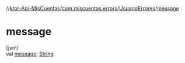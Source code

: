 //[ktor-Api-MisCuentas](../../../index.md)/[com.miscuentas.errors](../index.md)/[UsuarioErrores](index.md)/[message](message.md)

# message

[jvm]\
val [message](message.md): [String](https://kotlinlang.org/api/latest/jvm/stdlib/kotlin/-string/index.html)
